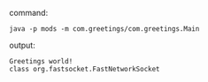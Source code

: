 command: 
```shell
java -p mods -m com.greetings/com.greetings.Main
```
output: 
```shell
Greetings world!
class org.fastsocket.FastNetworkSocket
```